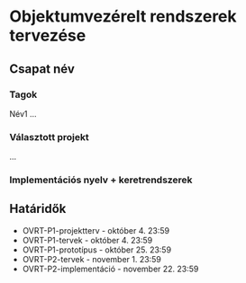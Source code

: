 # Objektumvezérelt rendszerek tervezése

## Csapat név

### Tagok
Név1
...

### Választott projekt
...

### Implementációs nyelv + keretrendszerek

## Határidők
* OVRT-P1-projektterv - október 4. 23:59
* OVRT-P1-tervek - október 4. 23:59
* OVRT-P1-prototípus - október 25. 23:59
* OVRT-P2-tervek - november 1. 23:59
* OVRT-P2-implementáció - november 22. 23:59